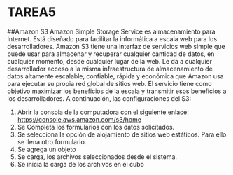 # TAREA5
##Amazon S3
Amazon Simple Storage Service es almacenamiento para Internet. Está diseñado para facilitar la informática a escala web para los desarrolladores.
Amazon S3 tiene una interfaz de servicios web simple que puede usar para almacenar y recuperar cualquier cantidad de datos, en cualquier momento, desde cualquier lugar de la web. Le da a cualquier desarrollador acceso a la misma infraestructura de almacenamiento de datos altamente escalable, confiable, rápida y económica que Amazon usa para ejecutar su propia red global de sitios web. El servicio tiene como objetivo maximizar los beneficios de la escala y transmitir esos beneficios a los desarrolladores.
A continuación, las configuraciones del S3:
1.	Abrir la consola de la computadora con el siguiente enlace: https://console.aws.amazon.com/s3/home
2.	Se Completa los formularios con los datos solicitados.
3.	Se selecciona la opción de alojamiento de sitios web estáticos. Para ello se llena otro formulario.
4.	Se agrega un objeto 
5.	Se carga, los archivos seleccionados desde el sistema.
6.	Se inicia la carga de los archivos en el cubo


